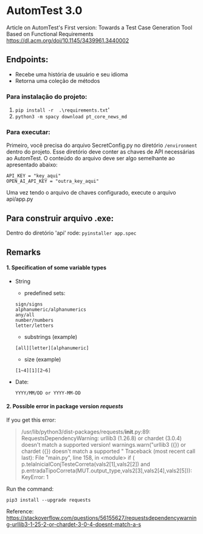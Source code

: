 # AutomTest 3.0
Article on AutomTest's First version: 
Towards a Test Case Generation Tool Based on Functional Requirements <https://dl.acm.org/doi/10.1145/3439961.3440002>

## Endpoints:
- Recebe uma história de usuário e seu idioma
- Retorna uma coleção de métodos

### Para instalação do projeto:
1. ```pip install -r  .\requirements.txt```'
2. ```python3 -m spacy download pt_core_news_md```

### Para executar:
Primeiro, você precisa do arquivo SecretConfig.py no diretório `/environment` dentro do projeto. Esse diretório deve conter
as chaves de API necessárias ao AutomTest. O conteúdo do arquivo deve ser algo semelhante ao apresentado abaixo:
```
API_KEY = "key_aqui"
OPEN_AI_API_KEY = "outra_key_aqui"
```
Uma vez tendo o arquivo de chaves configurado, execute o arquivo api/app.py

## Para construir arquivo .exe:
Dentro do diretório 'api' rode: `pyinstaller app.spec`

## Remarks

#### 1. Specification of some variable types

  - String

    - predefined sets:

    ```
    sign/signs
    alphanumeric/alphanumerics
    any/all
    number/numbers
    letter/letters	
    ```

    - substrings (example)
    
    ```
    [all][letter][alphanumeric]
    ```

    - size (example)
    ```
    [1~4][1][2~6]
    ```

  - Date:
    ```
    YYYY/MM/DD or YYYY-MM-DD
    ```

#### 2. Possible error in package version ***requests***

If you get this error:

> /usr/lib/python3/dist-packages/requests/__init__.py:89: RequestsDependencyWarning: urllib3 (1.26.8) or chardet (3.0.4) doesn't match a supported version!
> warnings.warn("urllib3 ({}) or chardet ({}) doesn't match a supported "
> Traceback (most recent call last):  File "main.py", line 158, in \<module\>
> if ( p.telaInicialConjTesteCorreta(vals2[1],vals2[2]) and p.entradaTipoCorreta(MUT.output_type,vals2[3],vals2[4],vals2[5])): KeyError: 1

Run the command:

```
pip3 install --upgrade requests
```

Reference: <https://stackoverflow.com/questions/56155627/requestsdependencywarning-urllib3-1-25-2-or-chardet-3-0-4-doesnt-match-a-s>
